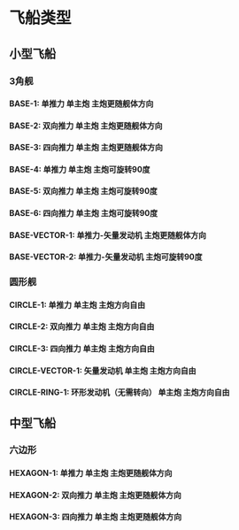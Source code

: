 # 飞船类型

## 小型飞船

### 3角舰

#### BASE-1: 单推力 单主炮 主炮更随舰体方向
#### BASE-2: 双向推力 单主炮 主炮更随舰体方向 
#### BASE-3: 四向推力 单主炮 主炮更随舰体方向 

#### BASE-4: 单推力 单主炮 主炮可旋转90度 
#### BASE-5: 双向推力 单主炮 主炮可旋转90度 
#### BASE-6: 四向推力 单主炮 主炮可旋转90度 

#### BASE-VECTOR-1: 单推力-矢量发动机 主炮更随舰体方向 
#### BASE-VECTOR-2: 单推力-矢量发动机 主炮可旋转90度 

### 圆形舰

#### CIRCLE-1: 单推力 单主炮 主炮方向自由
#### CIRCLE-2: 双向推力 单主炮 主炮方向自由
#### CIRCLE-3: 四向推力 单主炮 主炮方向自由

#### CIRCLE-VECTOR-1: 矢量发动机 单主炮 主炮方向自由
#### CIRCLE-RING-1: 环形发动机（无需转向） 单主炮 主炮方向自由

## 中型飞船

### 六边形

#### HEXAGON-1: 单推力 单主炮 主炮更随舰体方向
#### HEXAGON-2: 双向推力 单主炮 主炮更随舰体方向
#### HEXAGON-3: 四向推力 单主炮 主炮更随舰体方向